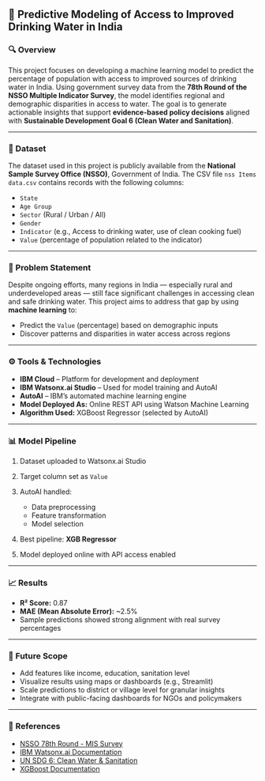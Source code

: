 ## 🧪 **Predictive Modeling of Access to Improved Drinking Water in India**

### 🔍 Overview

This project focuses on developing a machine learning model to predict the percentage of population with access to improved sources of drinking water in India. Using government survey data from the **78th Round of the NSSO Multiple Indicator Survey**, the model identifies regional and demographic disparities in access to water. The goal is to generate actionable insights that support **evidence-based policy decisions** aligned with **Sustainable Development Goal 6 (Clean Water and Sanitation)**.

---

### 📁 Dataset

The dataset used in this project is publicly available from the **National Sample Survey Office (NSSO)**, Government of India. The CSV file `nss Items data.csv` contains records with the following columns:

* `State`
* `Age Group`
* `Sector` (Rural / Urban / All)
* `Gender`
* `Indicator` (e.g., Access to drinking water, use of clean cooking fuel)
* `Value` (percentage of population related to the indicator)

---

### 🧠 Problem Statement

Despite ongoing efforts, many regions in India — especially rural and underdeveloped areas — still face significant challenges in accessing clean and safe drinking water. This project aims to address that gap by using **machine learning** to:

* Predict the `Value` (percentage) based on demographic inputs
* Discover patterns and disparities in water access across regions

---

### ⚙️ Tools & Technologies

* **IBM Cloud** – Platform for development and deployment
* **IBM Watsonx.ai Studio** – Used for model training and AutoAI
* **AutoAI** – IBM’s automated machine learning engine
* **Model Deployed As:** Online REST API using Watson Machine Learning
* **Algorithm Used:** XGBoost Regressor (selected by AutoAI)

---

### 📊 Model Pipeline

1. Dataset uploaded to Watsonx.ai Studio
2. Target column set as `Value`
3. AutoAI handled:

   * Data preprocessing
   * Feature transformation
   * Model selection
4. Best pipeline: **XGB Regressor**
5. Model deployed online with API access enabled

---

### 📈 Results

* **R² Score:** 0.87
* **MAE (Mean Absolute Error):** \~2.5%
* Sample predictions showed strong alignment with real survey percentages

---

### 🚀 Future Scope

* Add features like income, education, sanitation level
* Visualize results using maps or dashboards (e.g., Streamlit)
* Scale predictions to district or village level for granular insights
* Integrate with public-facing dashboards for NGOs and policymakers

---

### 📄 References

* [NSSO 78th Round - MIS Survey](https://mospi.gov.in)
* [IBM Watsonx.ai Documentation](https://dataplatform.cloud.ibm.com)
* [UN SDG 6: Clean Water & Sanitation](https://sdgs.un.org/goals/goal6)
* [XGBoost Documentation](https://xgboost.readthedocs.io)

